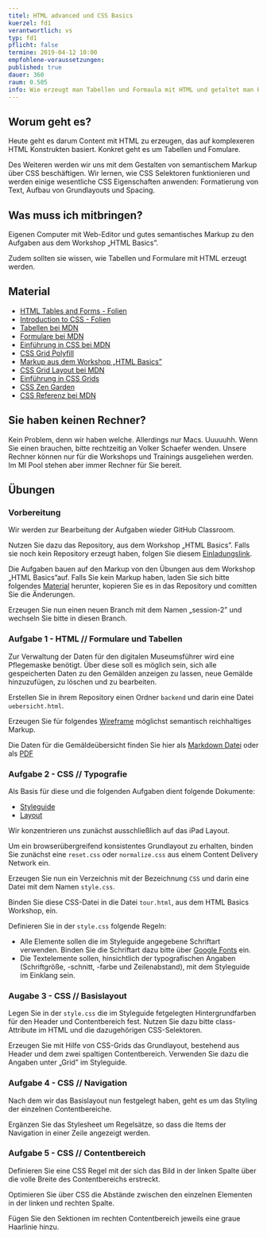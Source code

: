 ```yaml
---
titel: HTML advanced und CSS Basics
kuerzel: fd1
verantwortlich: vs
typ: fd1
pflicht: false
termine: 2019-04-12 10:00
empfohlene-voraussetzungen: 
published: true
dauer: 360
raum: 0.505
info: Wie erzeugt man Tabellen und Formaula mit HTML und getaltet man HTML Seiten mit CSS?
---
```


## Worum geht es?
Heute geht es darum Content mit HTML zu erzeugen, das auf komplexeren HTML Konstrukten basiert. Konkret geht es um Tabellen und Fomulare.

Des Weiteren werden wir uns mit dem Gestalten von semantischem Markup über CSS beschäftigen. Wir lernen, wie CSS Selektoren funktionieren und werden einige wesentliche CSS Eigenschaften anwenden: Formatierung von Text, Aufbau von Grundlayouts und Spacing.

## Was muss ich mitbringen?
Eigenen Computer mit Web-Editor und gutes semantisches Markup zu den Aufgaben aus dem Workshop „HTML Basics”.

Zudem sollten sie wissen, wie Tabellen und Formulare mit HTML erzeugt werden.

## Material
- [HTML Tables and Forms - Folien](../../material/frontend-development-1/session-2/slides/Chapter05-HTMLTablesAndForms.pdf)
- [Introduction to CSS - Folien](../../material/frontend-development-1/session-2/slides/Chapter04-IntroductionToCSS.pdf)
- [Tabellen bei MDN](https://developer.mozilla.org/de/docs/Learn/HTML/Tables)
- [Formulare bei MDN](https://developer.mozilla.org/de/docs/Learn/HTML/Forms)
- [Einführung in CSS bei MDN](https://developer.mozilla.org/de/docs/Learn/CSS/Introduction_to_CSS)
- [CSS Grid Polyfill](https://github.com/FremyCompany/css-grid-polyfill/)
- [Markup aus dem Workshop „HTML Basics”]()
- [CSS Grid Layout bei MDN](https://developer.mozilla.org/de/docs/Web/CSS/CSS_Grid_Layout)
- [Einführung in CSS Grids](https://blog.kulturbanause.de/2013/12/css-grid-layout-module/)
- [CSS Zen Garden](http://www.csszengarden.com)
- [CSS Referenz bei MDN](https://developer.mozilla.org/de/docs/Web/CSS/CSS_Referenz)


## Sie haben keinen Rechner?
Kein Problem, denn wir haben welche. Allerdings nur Macs. Uuuuuhh. Wenn Sie einen brauchen, bitte rechtzeitig an Volker Schaefer wenden. Unsere Rechner können nur für die Workshops und Trainings ausgeliehen werden. Im MI Pool stehen aber immer Rechner für Sie bereit.

## Übungen
### Vorbereitung
Wir werden zur Bearbeitung der Aufgaben wieder GitHub Classroom.

Nutzen Sie dazu das Repository, aus dem Workshop „HTML Basics”. Falls sie noch kein Repository erzeugt haben, folgen Sie diesem [Einladungslink](https://classroom.github.com/a/Bh-v2UbH).

Die Aufgaben bauen auf den Markup von den Übungen aus dem Workshop „HTML Basics”auf. Falls Sie kein Markup haben, laden Sie sich bitte folgendes [Material]() herunter, kopieren Sie es in das Repository und comitten Sie die Änderungen.

Erzeugen Sie nun einen neuen Branch mit dem Namen „session-2” und wechseln Sie bitte in diesen Branch.

### Aufgabe 1 - HTML // Formulare und Tabellen
Zur Verwaltung der Daten für den digitalen Museumsführer wird eine Pflegemaske benötigt. Über diese soll es möglich sein, sich alle gespeicherten Daten zu den Gemälden anzeigen zu lassen, neue Gemälde hinzuzufügen, zu löschen und zu bearbeiten.

Erstellen Sie in ihrem Repository einen Ordner `backend` und darin eine Datei `uebersicht.html`.

Erzeugen Sie für folgendes [Wireframe](../../material/frontend-development-1/session-2/aufgabe-1/pflegemaske.png) möglichst semantisch reichhaltiges Markup.

Die Daten für die Gemäldeübersicht finden Sie hier als [Markdown Datei](../../material/frontend-development-1/session-2/aufgabe-1/gemaeldedaten.md) oder als [PDF](../../material/frontend-development-1/session-2/aufgabe-1/gemaeldedaten.pdf)

### Aufgabe 2 - CSS // Typografie

Als Basis für diese und die folgenden Aufgaben dient folgende Dokumente:  
* [Styleguide](../../material/frontend-development-1/session-2/aufgabe-2/styleguide.pdf) 
* [Layout](../../material/frontend-development-1/session-1/aufgabe-1/layout-detailansicht.png)

Wir konzentrieren uns  zunächst ausschließlich auf das iPad Layout.

Um ein browserübergreifend konsistentes Grundlayout zu erhalten, binden Sie zunächst eine `reset.css` oder `normalize.css` aus einem  Content Delivery Network ein.

Erzeugen Sie nun ein Verzeichnis mit der Bezeichnung `CSS` und darin eine Datei mit dem Namen `style.css`.

Binden Sie diese CSS-Datei in die Datei `tour.html`,  aus dem HTML Basics Workshop, ein.

Definieren Sie in der `style.css` folgende Regeln:

* Alle Elemente sollen die im Styleguide angegebene Schriftart verwenden. Binden Sie die Schriftart dazu bitte über [Google Fonts](https://fonts.google.com) ein.
* Die Textelemente sollen, hinsichtlich der typografischen Angaben (Schriftgröße, -schnitt, -farbe und Zeilenabstand), mit dem Styleguide im Einklang sein.

### Augabe 3 - CSS // Basislayout

Legen Sie in der `style.css` die im Styleguide fetgelegten Hintergrundfarben für den Header und Contentbereich fest. Nutzen Sie dazu bitte class-Attribute im HTML und die dazugehörigen CSS-Selektoren.

Erzeugen Sie mit Hilfe von CSS-Grids das Grundlayout, bestehend aus Header und dem zwei spaltigen Contentbereich. Verwenden Sie dazu die Angaben unter „Grid” im Styleguide.

### Aufgabe 4 - CSS // Navigation

Nach dem wir das Basislayout nun festgelegt haben, geht es um das Styling der einzelnen Contentbereiche.

Ergänzen Sie das Stylesheet um Regelsätze, so dass die Items der Navigation in einer Zeile angezeigt werden.

### Aufgabe 5 - CSS // Contentbereich 

Definieren Sie eine CSS Regel mit der sich das Bild in der linken Spalte über die volle Breite des Contentbereichs erstreckt.

Optimieren Sie über CSS die Abstände zwischen den einzelnen Elementen in der linken und rechten Spalte.

Fügen Sie den Sektionen im rechten Contentbereich jeweils eine graue Haarlinie hinzu.
